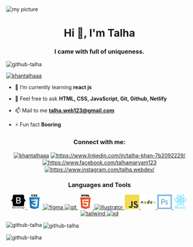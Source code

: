 <img src="https://www.dropbox.com/scl/fi/u6ijre18091g6t08jgrvg/A-person-with-islamic-cloths-like-jubbah-and-bira-is-sitting-before-a-big-big-monitor-and-he.jpeg?rlkey=0571na3bnnha21pj5o82a2lvo&dl=0" alt="my picture">
<h1 align="center" color="red">Hi 👋, I'm Talha</h1>
<h3 align="center">I came with full of uniqueness.</h3>

<p align="left"> <img src="https://komarev.com/ghpvc/?username=github-talha&label=Profile%20views&color=0e75b6&style=flat" alt="github-talha" /> </p>

<p align="left"> <a href="https://twitter.com/khantalhaaa" target="blank"><img src="https://img.shields.io/twitter/follow/khantalhaaa?logo=twitter&style=for-the-badge" alt="khantalhaaa" /></a> </p>

- 🌱 I’m currently learning **react js**

- 💬 Feel free to ask **HTML, CSS, JavaScript, Git, Github, Netlify**

- 📫 Mail to me **talha.web123@gmail.com**

- ⚡ Fun fact **Booring**

<h3 align="center" margin-bottom="20px">Connect with me:</h3>
<p align="center">
<a href="https://twitter.com/khantalhaaa" target="blank"><img align="center" src="https://raw.githubusercontent.com/rahuldkjain/github-profile-readme-generator/master/src/images/icons/Social/twitter.svg" alt="khantalhaaa" height="30" width="40" /></a>
<a href="https://linkedin.com/in/https://www.linkedin.com/in/talha-khan-7b2092229/" target="blank"><img align="center" src="https://raw.githubusercontent.com/rahuldkjain/github-profile-readme-generator/master/src/images/icons/Social/linked-in-alt.svg" alt="https://www.linkedin.com/in/talha-khan-7b2092229/" height="30" width="40" /></a>
<a href="https://fb.com/https://www.facebook.com/talhamaryam123" target="blank"><img align="center" src="https://raw.githubusercontent.com/rahuldkjain/github-profile-readme-generator/master/src/images/icons/Social/facebook.svg" alt="https://www.facebook.com/talhamaryam123" height="30" width="40" /></a>
<a href="https://instagram.com/https://www.instagram.com/talha.webdev/" target="blank"><img align="center" src="https://raw.githubusercontent.com/rahuldkjain/github-profile-readme-generator/master/src/images/icons/Social/instagram.svg" alt="https://www.instagram.com/talha.webdev/" height="30" width="40" /></a>
</p>

<h3 align="center">Languages and Tools</h3>
<p align="center"> <a href="https://getbootstrap.com" target="_blank" rel="noreferrer"> <img src="https://raw.githubusercontent.com/devicons/devicon/master/icons/bootstrap/bootstrap-plain-wordmark.svg" alt="bootstrap" width="40" height="40"/> </a> <a href="https://www.w3schools.com/css/" target="_blank" rel="noreferrer"> <img src="https://raw.githubusercontent.com/devicons/devicon/master/icons/css3/css3-original-wordmark.svg" alt="css3" width="40" height="40"/> </a> <a href="https://www.figma.com/" target="_blank" rel="noreferrer"> <img src="https://www.vectorlogo.zone/logos/figma/figma-icon.svg" alt="figma" width="40" height="40"/> </a> <a href="https://git-scm.com/" target="_blank" rel="noreferrer"> <img src="https://www.vectorlogo.zone/logos/git-scm/git-scm-icon.svg" alt="git" width="40" height="40"/> </a> <a href="https://www.w3.org/html/" target="_blank" rel="noreferrer"> <img src="https://raw.githubusercontent.com/devicons/devicon/master/icons/html5/html5-original-wordmark.svg" alt="html5" width="40" height="40"/> </a> <a href="https://www.adobe.com/in/products/illustrator.html" target="_blank" rel="noreferrer"> <img src="https://www.vectorlogo.zone/logos/adobe_illustrator/adobe_illustrator-icon.svg" alt="illustrator" width="40" height="40"/> </a> <a href="https://developer.mozilla.org/en-US/docs/Web/JavaScript" target="_blank" rel="noreferrer"> <img src="https://raw.githubusercontent.com/devicons/devicon/master/icons/javascript/javascript-original.svg" alt="javascript" width="40" height="40"/> </a> <a href="https://nodejs.org" target="_blank" rel="noreferrer"> <img src="https://raw.githubusercontent.com/devicons/devicon/master/icons/nodejs/nodejs-original-wordmark.svg" alt="nodejs" width="40" height="40"/> </a> <a href="https://www.photoshop.com/en" target="_blank" rel="noreferrer"> <img src="https://raw.githubusercontent.com/devicons/devicon/master/icons/photoshop/photoshop-line.svg" alt="photoshop" width="40" height="40"/> </a> <a href="https://reactjs.org/" target="_blank" rel="noreferrer"> <img src="https://raw.githubusercontent.com/devicons/devicon/master/icons/react/react-original-wordmark.svg" alt="react" width="40" height="40"/> </a> <a href="https://tailwindcss.com/" target="_blank" rel="noreferrer"> <img src="https://www.vectorlogo.zone/logos/tailwindcss/tailwindcss-icon.svg" alt="tailwind" width="40" height="40"/> </a> <a href="https://www.adobe.com/products/xd.html" target="_blank" rel="noreferrer"> <img src="https://cdn.worldvectorlogo.com/logos/adobe-xd.svg" alt="xd" width="40" height="40"/> </a> </p>

<p><img align="left" src="https://github-readme-stats.vercel.app/api/top-langs?username=github-talha&show_icons=true&locale=en&layout=compact" alt="github-talha" /></p>

<p>&nbsp;<img align="center" src="https://github-readme-stats.vercel.app/api?username=github-talha&show_icons=true&locale=en" alt="github-talha" /></p>

<p><img align="center" src="https://github-readme-streak-stats.herokuapp.com/?user=github-talha&" alt="github-talha" /></p>
